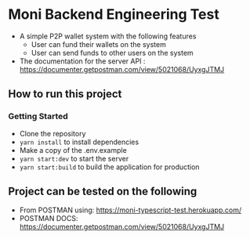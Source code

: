 # Moni Backend Engineering Test

- A simple P2P wallet system with the following features
  - User can fund their wallets on the system
  - User can send funds to other users on the system
- The documentation for the server API : https://documenter.getpostman.com/view/5021068/UyxgJTMJ

## How to run this project

### Getting Started

- Clone the repository
- `yarn install` to install dependencies
- Make a copy of the .env.example
- `yarn start:dev` to start the server
- `yarn start:build` to build the application for production

## Project can be tested on the following

- From POSTMAN using: https://moni-typescript-test.herokuapp.com/
- POSTMAN DOCS: https://documenter.getpostman.com/view/5021068/UyxgJTMJ
